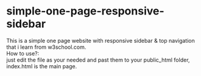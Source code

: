 # simple-one-page-responsive-sidebar
This is a simple one page website with responsive sidebar & top navigation that i learn from w3school.com. <br>
How to use?:  <br>
just edit the file as your needed and past them to your public_html folder, index.html is the main page.
